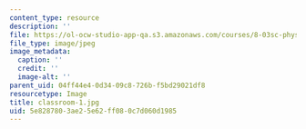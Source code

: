 ```yaml
---
content_type: resource
description: ''
file: https://ol-ocw-studio-app-qa.s3.amazonaws.com/courses/8-03sc-physics-iii-vibrations-and-waves-fall-2016/5e8287803ae25e62ff080c7d060d1985_classroom-1.jpg
file_type: image/jpeg
image_metadata:
  caption: ''
  credit: ''
  image-alt: ''
parent_uid: 04ff44e4-0d34-09c8-726b-f5bd29021df8
resourcetype: Image
title: classroom-1.jpg
uid: 5e828780-3ae2-5e62-ff08-0c7d060d1985
---
```

